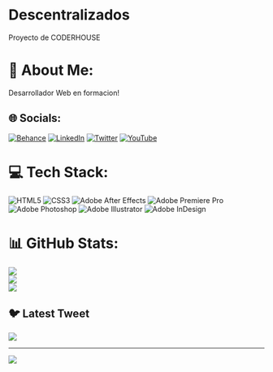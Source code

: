 # Descentralizados
Proyecto de CODERHOUSE 
# 💫 About Me:
Desarrollador Web en formacion! 


## 🌐 Socials:
[![Behance](https://img.shields.io/badge/Behance-1769ff?logo=behance&logoColor=white)](https://behance.net/https://www.behance.net/Tomeagustin) [![LinkedIn](https://img.shields.io/badge/LinkedIn-%230077B5.svg?logo=linkedin&logoColor=white)](https://linkedin.com/in/https://www.linkedin.com/in/tomeagustinarq/) [![Twitter](https://img.shields.io/badge/Twitter-%231DA1F2.svg?logo=Twitter&logoColor=white)](https://twitter.com/https://twitter.com/SonLenonidas) [![YouTube](https://img.shields.io/badge/YouTube-%23FF0000.svg?logo=YouTube&logoColor=white)](https://youtube.com/@https://www.youtube.com/@sonlenonidas8440) 

# 💻 Tech Stack:
![HTML5](https://img.shields.io/badge/html5-%23E34F26.svg?style=flat-square&logo=html5&logoColor=white) ![CSS3](https://img.shields.io/badge/css3-%231572B6.svg?style=flat-square&logo=css3&logoColor=white) ![Adobe After Effects](https://img.shields.io/badge/Adobe%20After%20Effects-9999FF.svg?style=flat-square&logo=Adobe%20After%20Effects&logoColor=white) ![Adobe Premiere Pro](https://img.shields.io/badge/Adobe%20Premiere%20Pro-9999FF.svg?style=flat-square&logo=Adobe%20Premiere%20Pro&logoColor=white) ![Adobe Photoshop](https://img.shields.io/badge/adobephotoshop-%2331A8FF.svg?style=flat-square&logo=adobephotoshop&logoColor=white) ![Adobe Illustrator](https://img.shields.io/badge/adobeillustrator-%23FF9A00.svg?style=flat-square&logo=adobeillustrator&logoColor=white) ![Adobe InDesign](https://img.shields.io/badge/Adobe%20InDesign-49021F?style=flat-square&logo=adobeindesign&logoColor=white)
# 📊 GitHub Stats:
![](https://github-readme-stats.vercel.app/api?username=AgustinTome&theme=dark&hide_border=false&include_all_commits=false&count_private=false)<br/>
![](https://github-readme-streak-stats.herokuapp.com/?user=AgustinTome&theme=dark&hide_border=false)<br/>
![](https://github-readme-stats.vercel.app/api/top-langs/?username=AgustinTome&theme=dark&hide_border=false&include_all_commits=false&count_private=false&layout=compact)

## 🐦 Latest Tweet
[![](https://gtce.itsvg.in/api?username=https://twitter.com/SonLenonidas)](https://github.com/VishwaGauravIn/github-twitter-card-embed)

---
[![](https://visitcount.itsvg.in/api?id=AgustinTome&icon=0&color=0)](https://visitcount.itsvg.in)

<!-- Proudly created with GPRM ( https://gprm.itsvg.in ) -->
